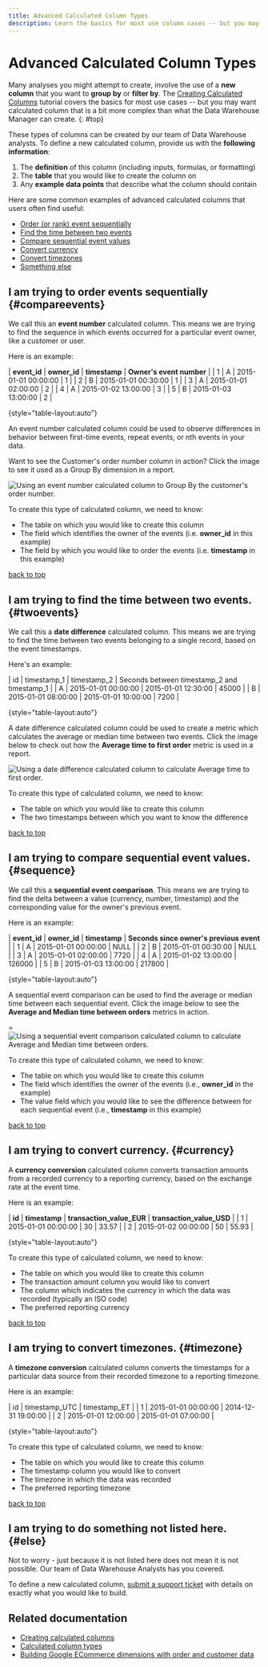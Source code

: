 ```yaml
---
title: Advanced Calculated Column Types
description: Learn the basics for most use column cases -- but you may want calculated column that iss a bit more complex than what the Data Warehouse Manager can create.
---
```

# Advanced Calculated Column Types

Many analyses you might attempt to create, involve the use of a **new column** that you want to **group by** or **filter by**. The [Creating Calculated Columns](../data-warehouse-mgr/creating-calculated-columns.md) tutorial covers the basics for most use cases -- but you may want calculated column that is a bit more complex than what the Data Warehouse Manager can create.
{: #top}

These types of columns can be created by our team of Data Warehouse analysts. To define a new calculated column, provide us with the **following information**:

1. The **definition** of this column (including inputs, formulas, or formatting)
1. The **table** that you would like to create the column on
1. Any **example data points** that describe what the column should contain

Here are some common examples of advanced calculated columns that users often find useful:

* [Order (or rank) event sequentially](../#compareevents)
* [Find the time between two events](../#twoevents)
* [Compare sequential event values](../#sequence)
* [Convert currency](../#currency)
* [Convert timezones](../#timezone)
* [Something else](../#else)

## I am trying to order events sequentially {#compareevents}

We call this an **event number** calculated column. This means we are trying to find the sequence in which events occurred for a particular event owner, like a customer or user.

Here is an example:

| **event\_id** | **owner\_id** | **timestamp** | **Owner's event number** |
| 1 | A | 2015-01-01 00:00:00 | 1 |
| 2 | B | 2015-01-01 00:30:00 | 1 |
| 3 | A | 2015-01-01 02:00:00 | 2 |
| 4 | A |  2015-01-02 13:00:00 | 3 |
| 5 | B | 2015-01-03 13:00:00 | 2 |

{style="table-layout:auto"}

An event number calculated column could be used to observe differences in behavior between first-time events, repeat events, or nth events in your data.

Want to see the Customer's order number column in action? Click the image to see it used as a Group By dimension in a report.

![Using an event number calculated column to Group By the customer's order number.](../../assets/EventNumber.gif)<!--{: style="max-width: 500px;"}-->

To create this type of calculated column, we need to know:

* The table on which you would like to create this column
* The field which identifies the owner of the events (i.e. **owner\_id** in this example)
* The field by which you would like to order the events (i.e. **timestamp** in this example)

[back to top](../#top)

## I am trying to find the time between two events. {#twoevents}

We call this a **date difference** calculated column. This means we are trying to find the time between two events belonging to a single record, based on the event timestamps.

Here's an example:

| id | timestamp\_1 | timestamp\_2 | Seconds between timestamp\_2 and timestamp\_1 |
| A | 2015-01-01 00:00:00 | 2015-01-01 12:30:00 | 45000 |
| B | 2015-01-01 08:00:00 | 2015-01-01 10:00:00 | 7200  |

{style="table-layout:auto"}

A date difference calculated column could be used to create a metric which calculates the average or median time between two events. Click the image below to check out how the **Average time to first order** metric is used in a report.

![Using a date difference calculated column to calculate Average time to first order.](../../assets/DateDifference.gif)<!--{: style="max-width: 500px;"}-->

To create this type of calculated column, we need to know:

* The table on which you would like to create this column
* The two timestamps between which you want to know the difference

[back to top](../#top)

## I am trying to compare sequential event values. {#sequence}

We call this a **sequential event comparison**. This means we are trying to find the delta between a value (currency, number, timestamp) and the corresponding value for the owner's previous event.

Here is an example:

| **event\_id** | **owner\_id** | **timestamp** | **Seconds since owner's previous event** |
| 1 | A | 2015-01-01 00:00:00 | NULL |
| 2 | B | 2015-01-01 00:30:00 | NULL |
| 3 | A | 2015-01-01 02:00:00 | 7720 |
| 4 | A | 2015-01-02 13:00:00 | 126000 |
| 5 | B | 2015-01-03 13:00:00 | 217800 |

{style="table-layout:auto"}

A sequential event comparison can be used to find the average or median time between each sequential event. Click the image below to see the **Average and Median time between orders** metrics in action.

=![Using a sequential event comparison calculated column to calculate Average and Median time between orders.](../../assets/SeqEventComp.gif)<!--{: style="max-width: 500px;"}-->

To create this type of calculated column, we need to know:

* The table on which you would like to create this column
* The field which identifies the owner of the events (i.e., **owner\_id** in the example)
* The value field which you would like to see the difference between for each sequential event (i.e., **timestamp** in this example)

[back to top](../#top)

## I am trying to convert currency. {#currency}

A **currency conversion** calculated column converts transaction amounts from a recorded currency to a reporting currency, based on the exchange rate at the event time.

Here is an example:

| **id** | **timestamp** | **transaction\_value\_EUR** | **transaction\_value\_USD** |
| 1 | 2015-01-01 00:00:00 | 30 | 33.57 |
| 2 | 2015-01-02 00:00:00 | 50 | 55.93 |

{style="table-layout:auto"}

To create this type of calculated column, we need to know:

* The table on which you would like to create this column
* The transaction amount column you would like to convert
* The column which indicates the currency in which the data was recorded (typically an ISO code)
* The preferred reporting currency

[back to top](../#top)

## I am trying to convert timezones. {#timezone}

A **timezone conversion** calculated column converts the timestamps for a particular data source from their recorded timezone to a reporting timezone.

Here is an example:

| id | timestamp\_UTC | timestamp\_ET |
| 1 | 2015-01-01 00:00:00 | 2014-12-31 19:00:00 |
| 2 | 2015-01-01 12:00:00 | 2015-01-01 07:00:00 |

{style="table-layout:auto"}

To create this type of calculated column, we need to know:

* The table on which you would like to create this column
* The timestamp column you would like to convert
* The timezone in which the data was recorded
* The preferred reporting timezone

[back to top](../#top)

## I am trying to do something not listed here. {#else}

Not to worry - just because it is not listed here does not mean it is not possible. Our team of Data Warehouse Analysts has you covered.

To define a new calculated column, [submit a support ticket](../../getting-started/support.md) with details on exactly what you would like to build.

## Related documentation

* [Creating calculated columns](../data-warehouse-mgr/creating-calculated-columns.md)
* [Calculated column types](../data-warehouse-mgr/calc-column-types.md)
* [Building Google ECommerce dimensions with order and customer data](../data-warehouse-mgr/bldg-google-ecomm-dim.md)
